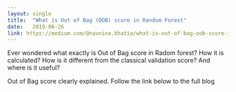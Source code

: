 ```yaml
---
layout: single
title:  "What is Out of Bag (OOB) score in Random Forest"
date:   2019-06-26
link: https://medium.com/@navnina.bhatia/what-is-out-of-bag-oob-score-in-random-forest-a7fa23d710
---
```

Ever wondered what exactly is Out of Bag score in Radom forest? How it is calculated? How is it different from the classical validation score? And where is it useful?

Out of Bag score clearly explained. Follow the link below to the full blog
